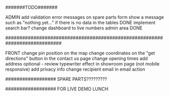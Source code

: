 #######TODO#######

ADMIN
add validation error messages on spare parts form
show a message such as "nothing yet..." if there is no data in the tables DONE
implement search bar?
change dashboard to live numbers admin area DONE

############################################################################

FRONT
change pin position on the map
change coordinates on the "get directions" button in the contact us page
change opening times
add address
optional - review typewriter effect in showroom page (not mobile responsive)
add privacy info
change recipient email in email action

##################
SPARE PARTS?????????

##################
FOR LIVE DEMO LUNCH
